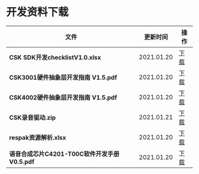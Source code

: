 
# 开发资料下载

| 文件| 更新时间 | 操作 |
| ----| ---- | ---- |
| **CSK SDK开发checklistV1.0.xlsx** | 2021.01.20 |[下载](https://open.listenai.com/resource/open/doc_resource%2F%E8%BD%AF%E4%BB%B6%E5%BC%80%E5%8F%91%E6%8C%87%E5%8D%97%2FCSK%20SDK%E5%BC%80%E5%8F%91checklistV1.0.xlsx)|
| **CSK3001硬件抽象层开发指南 V1.5.pdf** | 2021.01.20 |[下载](https://open.listenai.com/resource/open/doc_resource%2F%E8%BD%AF%E4%BB%B6%E5%BC%80%E5%8F%91%E6%8C%87%E5%8D%97%2FCSK3001%E7%A1%AC%E4%BB%B6%E6%8A%BD%E8%B1%A1%E5%B1%82%E5%BC%80%E5%8F%91%E6%8C%87%E5%8D%97%20V1.5.pdf)|
| **CSK4002硬件抽象层开发指南 V1.5.pdf** | 2021.01.20 |[下载](https://open.listenai.com/resource/open/doc_resource%2F%E8%BD%AF%E4%BB%B6%E5%BC%80%E5%8F%91%E6%8C%87%E5%8D%97%2FCSK4002%E7%A1%AC%E4%BB%B6%E6%8A%BD%E8%B1%A1%E5%B1%82%E5%BC%80%E5%8F%91%E6%8C%87%E5%8D%97%20V1.5.pdf)|
| **CSK录音驱动.zip** | 2021.01.21 |[下载](https://open.listenai.com/resource/open/doc_resource%2F%E8%BD%AF%E4%BB%B6%E5%BC%80%E5%8F%91%E6%8C%87%E5%8D%97%2FCSK%E5%BD%95%E9%9F%B3%E9%A9%B1%E5%8A%A8.zip)|
| **respak资源解析.xlsx** | 2021.01.20 |[下载](https://open.listenai.com/resource/open/doc_resource%2F%E8%BD%AF%E4%BB%B6%E5%BC%80%E5%8F%91%E6%8C%87%E5%8D%97%2Frespak%E8%B5%84%E6%BA%90%E8%A7%A3%E6%9E%90.xlsx)|
| **语音合成芯片C4201-T00C软件开发手册V0.5.pdf** | 2021.01.20 |[下载](https://open.listenai.com/resource/open/doc_resource%2F%E8%BD%AF%E4%BB%B6%E5%BC%80%E5%8F%91%E6%8C%87%E5%8D%97%2F%E8%AF%AD%E9%9F%B3%E5%90%88%E6%88%90%E8%8A%AF%E7%89%87C4201-T00C%E8%BD%AF%E4%BB%B6%E5%BC%80%E5%8F%91%E6%89%8B%E5%86%8CV0.5.pdf)|
